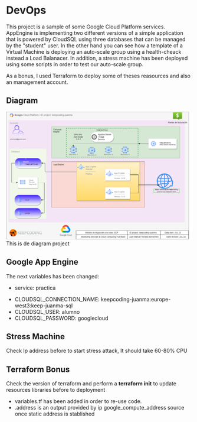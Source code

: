 #  DevOps 

This project is a sample of some Google Cloud Platform services. AppEngine is implementing two different versions of a simple application that is powered by CloudSQL using three databases that can be managed by the "student" user. In the other hand you can see how a template of a Virtual Machine is deploying an auto-scale group using a health-cheack instead a Load Balanacer. In addition, a stress machine has been deployed using some scripts in order to test our auto-scale group.

As a bonus, I used Terraform to deploy some of theses reasources and also an management account.

## Diagram

![Este es el diagrama que expone todos los elementos desplegados](Cloud_Migrate_GCP_JuanManuelTorrado.png)
This is de diagram project

## Google App Engine

The next variables has been changed:
*    service: practica
   - CLOUDSQL_CONNECTION_NAME: keepcoding-juanma:europe-west3:keep-juanma-sql
   - CLOUDSQL_USER: alumno
   - CLOUDSQL_PASSWORD: googlecloud

## Stress Machine

Check Ip address before to start stress attack, It should take 60-80% CPU

## Terraform Bonus

Check the version of terraform and perform a **terraform init** to update resources libraries before to deployment

- variables.tf has been added in order to re-use code.
- .address is an output provided by ip google_compute_address source once static address is stablished


